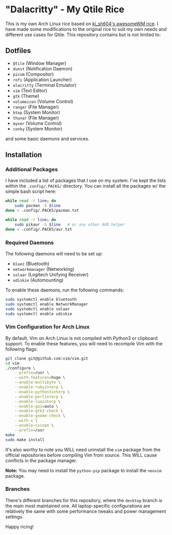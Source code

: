 # "Dalacritty" - My Qtile Rice

This is my own Arch Linux rice based on [kj_sh604's awesomeWM rice](https://github.com/kj-sh604/dotfiles). I have made some modifications to the original rice to suit my own needs and different use cases for Qtile. This repository contains but is not limited to:

## Dotfiles
- `Qtile` (Window Manager)
- `dunst` (Notification Daemon)
- `picom` (Compositor)
- `rofi` (Application Launcher)
- `alacritty` (Terminal Emulator)
- `vim` (Text Editor)
- `gtk` (Theme)
- `volumeicon` (Volume Control)
- `ranger` (File Manager)
- `btop` (System Monitor)
- `thunar` (File Manager)
- `myxer` (Volume Control)
- `conky` (System Monitor)

and some basic daemons and services.

## Installation

### Additional Packages

I have included a list of packages that I use on my system. I've kept the lists within the `.config/.PACKS/` directory. You can install all the packages w/ the simple bash script here:

```sh
while read -r line; do
    sudo pacman -S $line
done < .config/.PACKS/pacman.txt

while read -r line; do
    sudo pikaur -S $line   # or any other AUR helper
done < .config/.PACKS/aur.txt
```


### Required Daemons

The following daemons will need to be set up:

- `bluez` (Bluetooth)
- `networkmanager` (Networking)
- `solaar` (Logitech Unifying Receiver)
- `udiskie` (Automounting)

To enable these daemons, run the following commands:

```sh
sudo systemctl enable bluetooth
sudo systemctl enable NetworkManager
sudo systemctl enable solaar
sudo systemctl enable udiskie
```

### Vim Configuration for Arch Linux

By default, Vim on Arch Linux is not compiled with Python3 or clipboard support. To enable these features, you will need to recompile Vim with the following flags:

```sh
git clone git@github.com:vim/vim.git
cd vim
./configure \
    --prefix=/usr \
    --with-features=huge \
    --enable-multibyte \
    --enable-rubyinterp \
    --enable-python3interp \
    --enable-perlinterp \
    --enable-luainterp \
    --enable-gui=auto \
    --enable-gtk2-check \
    --enable-gnome-check \
    --with-x \
    --enable-cscope \
    --prefix=/usr
make
sudo make install
```

It's also worthy to note you WILL need uninstall the `vim` package from the official repositories before compiling Vim from source. This WILL cause conflicts in the package manager.

<!-- line here -->
**Note:** You may need to install the `python-pip` package to install the `neovim` package.

### Branches

There's different branches for this repository, where the `desktop` branch is the main most maintained one. All laptop-specific configurations are relatively the same with some performance tweaks and power management settings.

Happy ricing!
